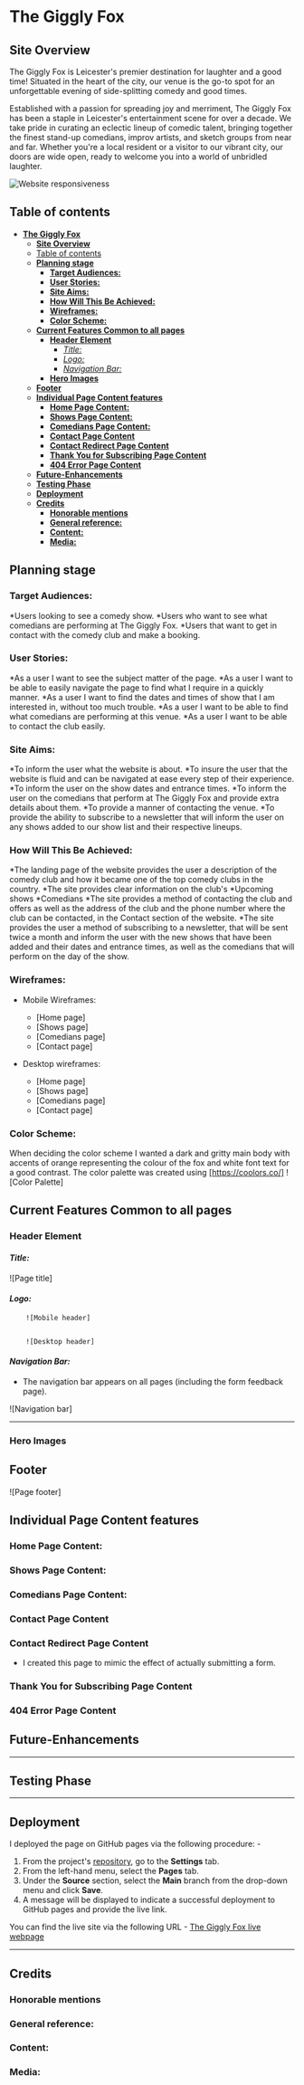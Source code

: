 # **The Giggly Fox**

## **Site Overview**

The Giggly Fox is Leicester's premier destination for laughter and a good time! Situated in the heart of the city, our venue is the go-to spot for an unforgettable evening of side-splitting comedy and good times.

Established with a passion for spreading joy and merriment, The Giggly Fox has been a staple in Leicester's entertainment scene for over a decade. We take pride in curating an eclectic lineup of comedic talent, bringing together the finest stand-up comedians, improv artists, and sketch groups from near and far. Whether you're a local resident or a visitor to our vibrant city, our doors are wide open, ready to welcome you into a world of unbridled laughter.

![Website responsiveness](../images/screenshots/amiresponsive.jpg)

## Table of contents

- [**The Giggly Fox**](#the-giggly-fox)
  - [**Site Overview**](#site-overview)
  - [Table of contents](#table-of-contents)
  - [**Planning stage**](#planning-stage)
    - [**Target Audiences:**](#target-audiences)
    - [**User Stories:**](#user-stories)
    - [**Site Aims:**](#site-aims)
    - [**How Will This Be Achieved:**](#how-will-this-be-achieved)
    - [**Wireframes:**](#wireframes)
    - [**Color Scheme:**](#color-scheme)
  - [**Current Features Common to all pages**](#current-features-common-to-all-pages)
    - [**Header Element**](#header-element)
      - [*Title:*](#title)
      - [*Logo:*](#logo)
      - [*Navigation Bar:*](#navigation-bar)
    - [**Hero Images**](#hero-images)
  - [**Footer**](#footer)
  - [**Individual Page Content features**](#individual-page-content-features)
    - [**Home Page Content:**](#home-page-content)
    - [**Shows Page Content:**](#shows-page-content)
    - [**Comedians Page Content:**](#comedians-page-content)
    - [**Contact Page Content**](#contact-page-content)
    - [**Contact Redirect Page Content**](#contact-redirect-page-content)
    - [**Thank You for Subscribing Page Content**](#thank-you-for-subscribing-page-content)
    - [**404 Error Page Content**](#404-error-page-content)
  - [**Future-Enhancements**](#future-enhancements)
  - [**Testing Phase**](#testing-phase)
  - [**Deployment**](#deployment)
  - [**Credits**](#credits)
    - [**Honorable mentions**](#honorable-mentions)
    - [**General reference:**](#general-reference)
    - [**Content:**](#content)
    - [**Media:**](#media)

## **Planning stage**

### **Target Audiences:**

*Users looking to see a comedy show.
*Users who want to see what comedians are performing at The Giggly Fox.
*Users that want to get in contact with the comedy club and make a booking.

### **User Stories:**

*As a user I want to see the subject matter of the page.
*As a user I want to be able to easily navigate the page to find what I require in a quickly manner.
*As a user I want to find the dates and times of show that I am interested in, without too much trouble.
*As a user I want to be able to find what comedians are performing at this venue.
*As a user I want to be able to contact the club easily.

### **Site Aims:**

*To inform the user what the website is about.
*To insure the user that the website is fluid and can be navigated at ease every step of their experience.
*To inform the user on the show dates and entrance times.
*To inform the user on the comedians that perform at The Giggly Fox and provide extra details about them.
*To provide a manner of contacting the venue.
*To provide the ability to subscribe to a newsletter that will inform the user on any shows added to our show list and their respective lineups.

### **How Will This Be Achieved:**

*The landing page of the website provides the user a description of the comedy club and how it became one of the top comedy clubs in the country.
*The site provides clear information on the club's
   *Upcoming shows
   *Comedians
*The site provides a method of contacting the club and offers as well as the address of the club and the phone number where the club can be contacted, in the Contact section of the website.
*The site provides the user a method of subscribing to a newsletter, that will be sent twice a month and inform the user with the new shows that have been added and their dates and entrance times, as well as the comedians that will perform on the day of the show.

### **Wireframes:**

- Mobile Wireframes:
  - [Home page]
  - [Shows page]
  - [Comedians page]
  - [Contact page]

- Desktop wireframes:
  - [Home page]
  - [Shows page]
  - [Comedians page]
  - [Contact page]

### **Color Scheme:**

When deciding the color scheme I wanted a dark and gritty main body with accents of orange representing the colour of the fox and white font text for a good contrast. The color palette was created using [https://coolors.co/]
![Color Palette]

## **Current Features Common to all pages**

### **Header Element**

#### *Title:*

![Page title]

#### *Logo:*

        ![Mobile header]


        ![Desktop header]

#### *Navigation Bar:*

* The navigation bar appears on all pages (including the form feedback page).

![Navigation bar]
***

### **Hero Images**

## **Footer**

![Page footer]

## **Individual Page Content features**

### **Home Page Content:**

### **Shows Page Content:**

### **Comedians Page Content:**

### **Contact Page Content**

### **Contact Redirect Page Content**

* I created this page to mimic the effect of actually submitting a form.

### **Thank You for Subscribing Page Content**

### **404 Error Page Content**

## **Future-Enhancements**

***

## **Testing Phase**

***

## **Deployment**

I deployed the page on GitHub pages via the following procedure: -

1. From the project's [repository](https://github.com/razvantr10/the-giggly-fox), go to the **Settings** tab.
2. From the left-hand menu, select the **Pages** tab.
3. Under the **Source** section, select the **Main** branch from the drop-down menu and click **Save**.
4. A message will be displayed to indicate a successful deployment to GitHub pages and provide the live link.

You  can find the live site via the following URL - [The Giggly Fox live webpage](https://razvantr10.github.io/the-giggly-fox/index.html)
***

## **Credits**

### **Honorable mentions**

### **General reference:**

### **Content:**

### **Media:**
